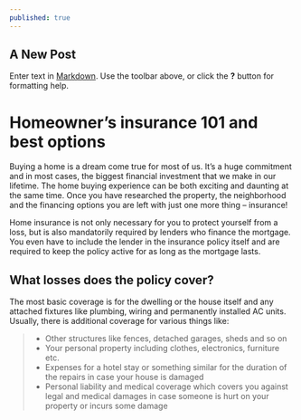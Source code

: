 ```yaml
---
published: true
---
```

## A New Post

Enter text in [Markdown](http://daringfireball.net/projects/markdown/). Use the toolbar above, or click the **?** button for formatting help.

# Homeowner’s insurance 101 and best options #

Buying a home is a dream come true for most of us. It’s a huge commitment and in most cases, the biggest financial investment that we make in our lifetime. The home buying experience can be both exciting and daunting at the same time. Once you have researched the property, the neighborhood and the financing options you are left with just one more thing – insurance!  

Home insurance is not only necessary for you to protect yourself from a loss, but is also mandatorily required by lenders who finance the mortgage. You even have to include the lender in the insurance policy itself and are required to keep the policy active for as long as the mortgage lasts.   

## What losses does the policy cover? ##

The most basic coverage is for the dwelling or the house itself and any attached fixtures like plumbing, wiring and permanently installed AC units. Usually, there is additional coverage for various things like:  

> - Other structures like fences, detached garages, sheds and so on
> - Your personal property including clothes, electronics, furniture etc.
> - Expenses for a hotel stay or something similar for the duration of the repairs in case your house is damaged
> - Personal liability and medical coverage which covers you against legal and medical damages in case someone is hurt on your property or incurs some damage


